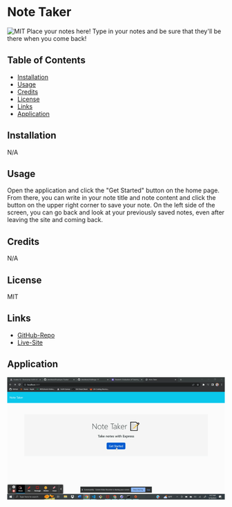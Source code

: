 # Note Taker
![MIT](https://img.shields.io/badge/License-MIT-yellow.svg)
Place your notes here! Type in your notes and be sure that they'll be there when you come back!


## Table of Contents
- [Installation](#installation)
- [Usage](#usage)
- [Credits](#credits)
- [License](#license)
- [Links](#links)
- [Application](#application)


## Installation
N/A


## Usage
Open the application and click the "Get Started" button on the home page. From there, you can write in your note title and note content and click the button on the upper right corner to save your note. On the left side of the screen, you can go back and look at your previously saved notes, even after leaving the site and coming back.


## Credits
N/A




## License
MIT


## Links
- [GitHub-Repo](https://github.com/alexiskeet/Note-Taker.git)
- [Live-Site](N/A)


## Application
![Gif-Of-Site](./assets/Challenge_11_gif.gif)

